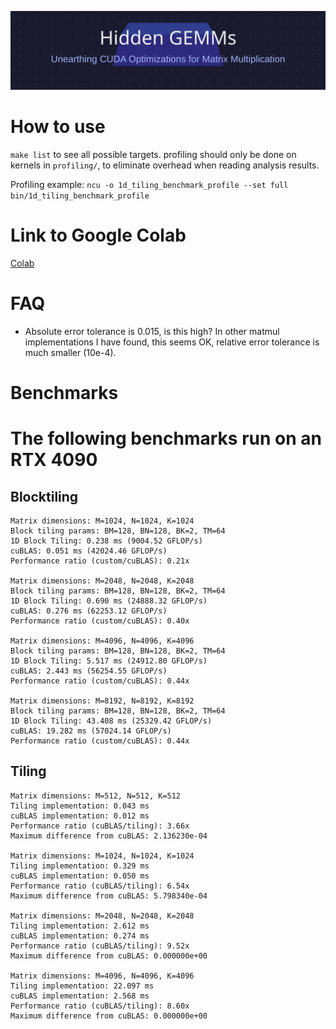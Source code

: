 ![hidden-gemm-title](./hidden-gemm-title.svg)


# How to use 
`make list` to see all possible targets. profiling should only be done on kernels in `profiling/`, to eliminate overhead when reading analysis results. 

Profiling example: `ncu -o 1d_tiling_benchmark_profile --set full bin/1d_tiling_benchmark_profile`

# Link to Google Colab
[Colab](https://colab.research.google.com/drive/1gY_1YTJfzav39bYDKOzQGirEIMxiVhbo?usp=sharing)

# FAQ 
* Absolute error tolerance is 0.015, is this high? 
In other matmul implementations I have found, this seems OK, relative error tolerance is much smaller (10e-4).

# Benchmarks

# The following benchmarks run on an RTX 4090
## Blocktiling 

```
Matrix dimensions: M=1024, N=1024, K=1024
Block tiling params: BM=128, BN=128, BK=2, TM=64
1D Block Tiling: 0.238 ms (9004.52 GFLOP/s)
cuBLAS: 0.051 ms (42024.46 GFLOP/s)
Performance ratio (custom/cuBLAS): 0.21x

Matrix dimensions: M=2048, N=2048, K=2048
Block tiling params: BM=128, BN=128, BK=2, TM=64
1D Block Tiling: 0.690 ms (24888.32 GFLOP/s)
cuBLAS: 0.276 ms (62253.12 GFLOP/s)
Performance ratio (custom/cuBLAS): 0.40x

Matrix dimensions: M=4096, N=4096, K=4096
Block tiling params: BM=128, BN=128, BK=2, TM=64
1D Block Tiling: 5.517 ms (24912.80 GFLOP/s)
cuBLAS: 2.443 ms (56254.55 GFLOP/s)
Performance ratio (custom/cuBLAS): 0.44x

Matrix dimensions: M=8192, N=8192, K=8192
Block tiling params: BM=128, BN=128, BK=2, TM=64
1D Block Tiling: 43.408 ms (25329.42 GFLOP/s)
cuBLAS: 19.282 ms (57024.14 GFLOP/s)
Performance ratio (custom/cuBLAS): 0.44x
```

## Tiling 
```
Matrix dimensions: M=512, N=512, K=512
Tiling implementation: 0.043 ms
cuBLAS implementation: 0.012 ms
Performance ratio (cuBLAS/tiling): 3.66x
Maximum difference from cuBLAS: 2.136230e-04

Matrix dimensions: M=1024, N=1024, K=1024
Tiling implementation: 0.329 ms
cuBLAS implementation: 0.050 ms
Performance ratio (cuBLAS/tiling): 6.54x
Maximum difference from cuBLAS: 5.798340e-04

Matrix dimensions: M=2048, N=2048, K=2048
Tiling implementation: 2.612 ms
cuBLAS implementation: 0.274 ms
Performance ratio (cuBLAS/tiling): 9.52x
Maximum difference from cuBLAS: 0.000000e+00

Matrix dimensions: M=4096, N=4096, K=4096
Tiling implementation: 22.097 ms
cuBLAS implementation: 2.568 ms
Performance ratio (cuBLAS/tiling): 8.60x
Maximum difference from cuBLAS: 0.000000e+00
```
